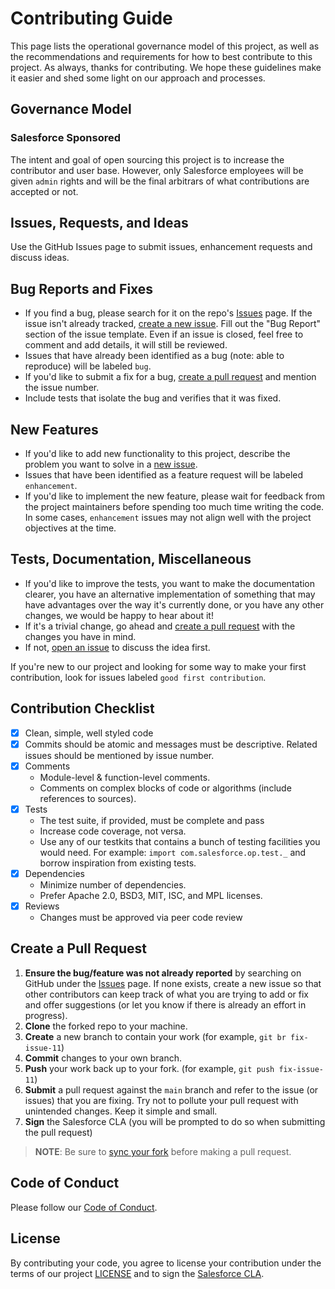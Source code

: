 # Contributing Guide

This page lists the operational governance model of this project, as well as the recommendations and requirements for how to best contribute to this project. As always, thanks for contributing. We hope these guidelines make it easier and shed some light on our approach and processes.

## Governance Model

### Salesforce Sponsored

The intent and goal of open sourcing this project is to increase the contributor and user base. However, only Salesforce employees will be given `admin` rights and will be the final arbitrars of what contributions are accepted or not.

## Issues, Requests, and Ideas

Use the GitHub Issues page to submit issues, enhancement requests and discuss ideas.

## Bug Reports and Fixes

- If you find a bug, please search for it on the repo's [Issues](https://github.com/salesforce/einstein-platform/issues) page. If the issue isn't already tracked,
  [create a new issue](https://github.com/salesforce/einstein-platform/issues/new). Fill out the "Bug Report" section of the issue template. Even if an issue is closed, feel free to comment and add details, it will still
  be reviewed.
- Issues that have already been identified as a bug (note: able to reproduce) will be labeled `bug`.
- If you'd like to submit a fix for a bug, [create a pull request](#create-a-pull-request) and mention the issue number.
- Include tests that isolate the bug and verifies that it was fixed.

## New Features

- If you'd like to add new functionality to this project, describe the problem you want to solve in a [new issue](https://github.com/salesforce/einstein-platform/issues/new).
- Issues that have been identified as a feature request will be labeled `enhancement`.
- If you'd like to implement the new feature, please wait for feedback from the project
  maintainers before spending too much time writing the code. In some cases, `enhancement` issues may
  not align well with the project objectives at the time.

## Tests, Documentation, Miscellaneous

- If you'd like to improve the tests, you want to make the documentation clearer, you have an
  alternative implementation of something that may have advantages over the way it's currently
  done, or you have any other changes, we would be happy to hear about it!
- If it's a trivial change, go ahead and [create a pull request](#create-a-pull-request) with the changes you have in mind.
- If not, [open an issue](https://github.com/salesforce/einstein-platform/issues/new) to discuss the idea first.

If you're new to our project and looking for some way to make your first contribution, look for
issues labeled `good first contribution`.

## Contribution Checklist

- [x] Clean, simple, well styled code
- [x] Commits should be atomic and messages must be descriptive. Related issues should be mentioned by issue number.
- [x] Comments
  - Module-level & function-level comments.
  - Comments on complex blocks of code or algorithms (include references to sources).
- [x] Tests
  - The test suite, if provided, must be complete and pass
  - Increase code coverage, not versa.
  - Use any of our testkits that contains a bunch of testing facilities you would need. For example: `import com.salesforce.op.test._` and borrow inspiration from existing tests.
- [x] Dependencies
  - Minimize number of dependencies.
  - Prefer Apache 2.0, BSD3, MIT, ISC, and MPL licenses.
- [x] Reviews
  - Changes must be approved via peer code review

## Create a Pull Request

1. **Ensure the bug/feature was not already reported** by searching on GitHub under the [Issues](https://github.com/salesforce/einstein-platform/issues) page. If none exists, create a new issue so that other contributors can keep track of what you are trying to add or fix and offer suggestions (or let you know if there is already an effort in progress).
2. **Clone** the forked repo to your machine.
3. **Create** a new branch to contain your work (for example, `git br fix-issue-11`)
4. **Commit** changes to your own branch.
5. **Push** your work back up to your fork. (for example, `git push fix-issue-11`)
6. **Submit** a pull request against the `main` branch and refer to the issue (or issues) that you are fixing. Try not to pollute your pull request with unintended changes. Keep it simple and small.
7. **Sign** the Salesforce CLA (you will be prompted to do so when submitting the pull request)

> **NOTE**: Be sure to [sync your fork](https://help.github.com/articles/syncing-a-fork/) before making a pull request.

## Code of Conduct

Please follow our [Code of Conduct](CODE_OF_CONDUCT.md).

## License

By contributing your code, you agree to license your contribution under the terms of our project [LICENSE](LICENSE) and to sign the [Salesforce CLA](https://cla.salesforce.com/sign-cla).
